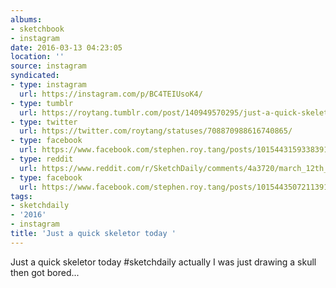 ```yaml
---
albums:
- sketchbook
- instagram
date: 2016-03-13 04:23:05
location: ''
source: instagram
syndicated:
- type: instagram
  url: https://instagram.com/p/BC4TEIUsoK4/
- type: tumblr
  url: https://roytang.tumblr.com/post/140949570295/just-a-quick-skeletor-today-sketchdaily-actually
- type: twitter
  url: https://twitter.com/roytang/statuses/708870988616740865/
- type: facebook
  url: https://www.facebook.com/stephen.roy.tang/posts/10154431593383912:1
- type: reddit
  url: https://www.reddit.com/r/SketchDaily/comments/4a3720/march_12th_skulls/d0xwnd0/
- type: facebook
  url: https://www.facebook.com/stephen.roy.tang/posts/10154435072113912
tags:
- sketchdaily
- '2016'
- instagram
title: 'Just a quick skeletor today '
---
```


Just a quick skeletor today #sketchdaily actually I was just drawing a skull then got bored...